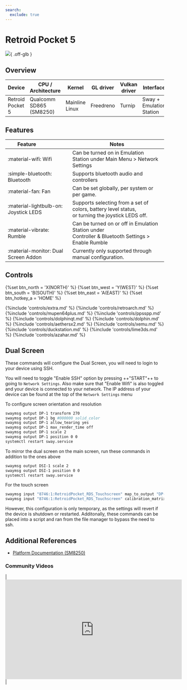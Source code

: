 ```yaml
---
search:
  exclude: true
---
```


# Retroid Pocket 5

![](../../_inc/images/devices/retroid-pocket-5.png){ .off-glb }

## Overview

| Device | CPU / Architecture | Kernel | GL driver | Vulkan driver | Interface |
| -- | -- | -- | -- | -- | -- |
| Retroid Pocket 5 | Qualcomm SD865 (SM8250) | Mainline Linux | Freedreno | Turnip | Sway + Emulation Station |

## Features

| Feature&nbsp;&nbsp;&nbsp;&nbsp;&nbsp;&nbsp;&nbsp;&nbsp;&nbsp;&nbsp;&nbsp;&nbsp;&nbsp;&nbsp;&nbsp;&nbsp; | Notes |
| -- | -- |
| :material-wifi: Wifi | Can be turned on in Emulation Station under Main Menu > Network Settings |
| :simple-bluetooth: Bluetooth | Supports bluetooth audio and controllers |
| :material-fan: Fan | Can be set globally, per system or per game. |
| :material-lightbulb-on: Joystick LEDS | Supports selecting from a set of colors, battery level status, <br>  or turning the joystick LEDS off. |
| :material-vibrate: Rumble | Can be turned on or off in Emulation Station under <br> Controller & Bluetooth Settings > Enable Rumble |
:material-monitor: Dual Screen Addon | Currently only supported through manual configuration.

## Controls

{%set btn_north = 'X(NORTH)' %}
{%set btn_west = 'Y(WEST)' %}
{%set btn_south = 'B(SOUTH)' %}
{%set btn_east = 'A(EAST)' %}
{%set btn_hotkey_a = 'HOME' %}

{%include 'controls/extra.md' %}
{%include 'controls/retroarch.md' %}
{%include 'controls/mupen64plus.md' %}
{%include 'controls/ppsspp.md' %}
{%include 'controls/dolphinqt.md' %}
{%include 'controls/dolphin.md' %}
{%include 'controls/aethersx2.md' %}
{%include 'controls/xemu.md' %}
{%include 'controls/duckstation.md' %}
{%include 'controls/lime3ds.md' %}
{%include 'controls/azahar.md' %}

## Dual Screen
These commands will configure the Dual Screen, you will need to login to your device using SSH.

You will need to toggle "Enable SSH" option by pressing ++"START"++ to going to ```Network Settings```.  Also make sure that "Enable Wifi" is also toggled and your device is connected to your network. The IP address of your device can be found at the top of the ```Network Settings``` menu

To configure screen orientation and resolution
```bash
swaymsg output DP-1 transform 270
swaymsg output DP-1 bg #000000 solid_color
swaymsg output DP-1 allow_tearing yes
swaymsg output DP-1 max_render_time off
swaymsg output DP-1 scale 2
swaymsg output DP-1 position 0 0
systemctl restart sway.service
```

To mirror the dual screen on the main screen, run these commands in addition to the ones above
```bash
swaymsg output DSI-1 scale 2
swaymsg output DSI-1 position 0 0
systemctl restart sway.service
```

For the touch screen
```bash
swaymsg input "8746:1:RetroidPocket_RDS_Touchscreen" map_to_output "DP-1"
swaymsg input "8746:1:RetroidPocket_RDS_Touchscreen" calibration_matrix "0 1 0 -1 0 1"
```

However, this configuration is only temporary, as the settings will revert if the device is shutdown or restarted. 
Additonally, these commands can be placed into a script and ran from the file manager to bypass the need to ssh.

## Additional References

- [Platform Documentation (SM8250)](https://github.com/ROCKNIX/distribution/blob/main/documentation/PER_DEVICE_DOCUMENTATION/SM8250)

### Community Videos

| <iframe width="560" height="315" src="https://www.youtube.com/embed/PtZKzzWysw8?si=Zg8OB4gFO9aRG0Hb" title="YouTube video player" frameborder="0" allow="accelerometer; autoplay; clipboard-write; encrypted-media; gyroscope; picture-in-picture; web-share" referrerpolicy="strict-origin-when-cross-origin" allowfullscreen></iframe> |
